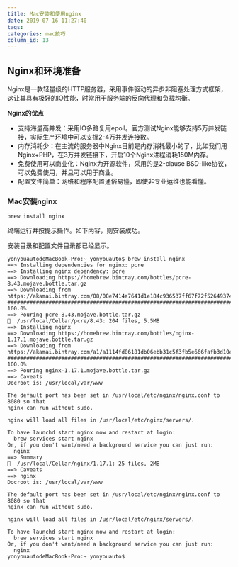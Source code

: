 ```yaml
---
title: Mac安装和使用nginx
date: 2019-07-16 11:27:40
tags: 
categories: mac技巧
column_id: 13
---
```


## Nginx和环境准备

Nginx是一款轻量级的HTTP服务器，采用事件驱动的异步非阻塞处理方式框架，这让其具有极好的IO性能，时常用于服务端的反向代理和负载均衡。

**Nginx的优点**

- 支持海量高并发：采用IO多路复用epoll。官方测试Nginx能够支持5万并发链接，实际生产环境中可以支撑2-4万并发连接数。
- 内存消耗少：在主流的服务器中Nginx目前是内存消耗最小的了，比如我们用Nginx+PHP，在3万并发链接下，开启10个Nginx进程消耗150M内存。
- 免费使用可以商业化：Nginx为开源软件，采用的是2-clause BSD-like协议，可以免费使用，并且可以用于商业。
- 配置文件简单：网络和程序配置通俗易懂，即使非专业运维也能看懂。



### Mac安装nginx

```
brew install nginx
```

终端运行并按提示操作。如下内容，则安装成功。

安装目录和配置文件目录都已经显示。

```shell
yonyouautodeMacBook-Pro:~ yonyouauto$ brew install nginx
==> Installing dependencies for nginx: pcre
==> Installing nginx dependency: pcre
==> Downloading https://homebrew.bintray.com/bottles/pcre-8.43.mojave.bottle.tar.gz
==> Downloading from https://akamai.bintray.com/08/08e7414a7641d1e184c936537ff67f72f52649374d2308b89
######################################################################## 100.0%
==> Pouring pcre-8.43.mojave.bottle.tar.gz
🍺  /usr/local/Cellar/pcre/8.43: 204 files, 5.5MB
==> Installing nginx
==> Downloading https://homebrew.bintray.com/bottles/nginx-1.17.1.mojave.bottle.tar.gz
==> Downloading from https://akamai.bintray.com/a1/a1114fd86181db06ebb31c5f3fb5e666fafb3d10e0e65ed0f
######################################################################## 100.0%
==> Pouring nginx-1.17.1.mojave.bottle.tar.gz
==> Caveats
Docroot is: /usr/local/var/www

The default port has been set in /usr/local/etc/nginx/nginx.conf to 8080 so that
nginx can run without sudo.

nginx will load all files in /usr/local/etc/nginx/servers/.

To have launchd start nginx now and restart at login:
  brew services start nginx
Or, if you don't want/need a background service you can just run:
  nginx
==> Summary
🍺  /usr/local/Cellar/nginx/1.17.1: 25 files, 2MB
==> Caveats
==> nginx
Docroot is: /usr/local/var/www

The default port has been set in /usr/local/etc/nginx/nginx.conf to 8080 so that
nginx can run without sudo.

nginx will load all files in /usr/local/etc/nginx/servers/.

To have launchd start nginx now and restart at login:
  brew services start nginx
Or, if you don't want/need a background service you can just run:
  nginx
yonyouautodeMacBook-Pro:~ yonyouauto$ 
```



